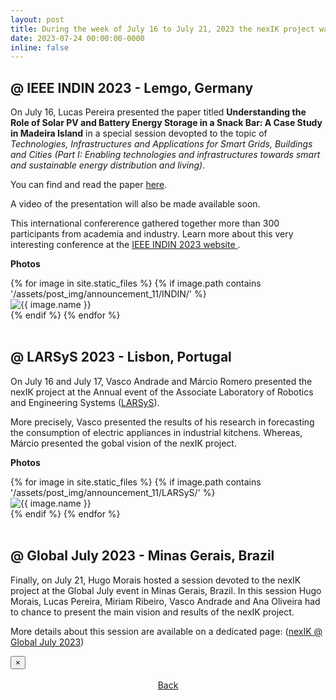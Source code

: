 ```yaml
---
layout: post
title: During the week of July 16 to July 21, 2023 the nexIK project was presented in several national and international events.
date: 2023-07-24 00:00:00-0000
inline: false
---
```


## @ IEEE INDIN 2023 - Lemgo, Germany ##

On July 16, Lucas Pereira presented the paper titled **Understanding the Role of Solar PV and Battery Energy Storage
in a Snack Bar: A Case Study in Madeira Island** in a special session devopted to the topic of *Technologies, Infrastructures and Applications for Smart Grids, Buildings and Cities (Part I: Enabling technologies and infrastructures towards smart and sustainable energy distribution and living)*.

You can find and read the paper <a href="https://www.alspereira.info/pubs/indin-2023/" target="_blank"> here</a>.

A video of the presentation will also be made available soon.


This international confererence gathered together more than 300 participants from academia and industry.
Learn more about this very interesting conference at the <a href="https://2023.ieee-indin.org/index.php" target="_blank"> IEEE INDIN 2023 website </a>.

**Photos**
<div class="gallery">
  {% for image in site.static_files %}
    <!-- Change the folder inbetween the '' -->
    {% if image.path contains '/assets/post_img/announcement_11/INDIN/' %}
      <div class="gallery-item">
        <img src="{{ image.path | relative_url }}" alt="{{ image.name }}" onclick="showFullscreen(this)">
      </div>
    {% endif %}
  {% endfor %}
</div>

<br/>

## @ LARSyS 2023  - Lisbon, Portugal ##

On July 16 and July 17, Vasco Andrade and Márcio Romero presented the nexIK project at the Annual event of the Associate Laboratory of Robotics and Engineering Systems ([LARSyS](https://larsys.pt)).

More precisely, Vasco presented the results of his research in forecasting the consumption of electric appliances in industrial kitchens. Whereas, Márcio presented the gobal vision of the nexIK project.

**Photos**
<div class="gallery">
  {% for image in site.static_files %}
    <!-- Change the folder inbetween the '' -->
    {% if image.path contains '/assets/post_img/announcement_11/LARSyS/' %}
      <div class="gallery-item">
        <img src="{{ image.path | relative_url }}" alt="{{ image.name }}" onclick="showFullscreen(this)">
      </div>
    {% endif %}
  {% endfor %}
</div>

<br/>

## @ Global July 2023 - Minas Gerais, Brazil ##

Finally, on July 21, Hugo Morais hosted a session devoted to the nexIK project at the Global July event in Minas Gerais, Brazil. In this session Hugo Morais, Lucas Pereira, Miriam Ribeiro, Vasco Andrade and Ana Oliveira had to chance to present the main vision and results of the nexIK project.

More details about this session are available on a dedicated page: ([nexIK @ Global July 2023](/global_july_2023))

<!-- Code for the gallery -->

<!-- Can re-use the code, just change the folder -->



<div class="fullscreen-preview">
  <button type="button" class="close-button" onclick="hideFullscreen()">
    <span aria-hidden="true">&times;</span>
  </button>
  <img src="" alt="">
</div>

<!-- End of the Gallery with full-screen preview -->

<br/>
<div style="width:100%; text-align:center">
<a href="#" onclick="window.history.back()">Back</a>
</div>
